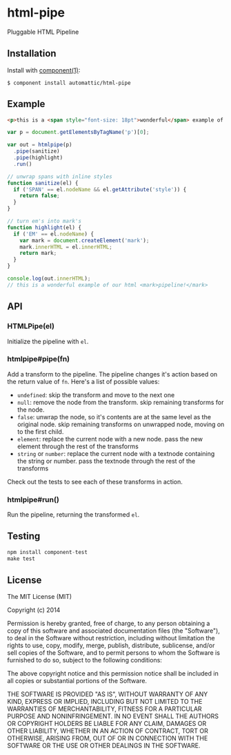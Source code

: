 # html-pipe

  Pluggable HTML Pipeline

## Installation

  Install with [component(1)](http://component.io):

    $ component install automattic/html-pipe

## Example

```html
<p>this is a <span style="font-size: 18pt">wonderful</span> example of our html <em>pipeline!</em></p>
```

```js
var p = document.getElementsByTagName('p')[0];

var out = htmlpipe(p)
  .pipe(sanitize)
  .pipe(highlight)
  .run()

// unwrap spans with inline styles
function sanitize(el) {
  if ('SPAN' == el.nodeName && el.getAttribute('style')) {
    return false;
  }
}

// turn em's into mark's
function highlight(el) {
  if ('EM' == el.nodeName) {
    var mark = document.createElement('mark');
    mark.innerHTML = el.innerHTML;
    return mark;
  }
}

console.log(out.innerHTML);
// this is a wonderful example of our html <mark>pipeline!</mark>
```

## API

### HTMLPipe(el)

  Initialize the pipeline with `el`.

### htmlpipe#pipe(fn)

  Add a transform to the pipeline. The pipeline changes it's action
  based on the return value of `fn`. Here's a list of possible values:

  - `undefined`: skip the transform and move to the next one
  - `null`: remove the node from the transform. skip remaining transforms for the node.
  - `false`: unwrap the node, so it's contents are at the same level as the original node. skip remaining transforms on unwrapped node, moving on to the first child.
  - `element`: replace the current node with a new node. pass the new element through the rest of the transforms
  - `string` or `number`: replace the current node with a textnode containing the string or number. pass the textnode through the rest of the transforms

  Check out the tests to see each of these transforms in action.

### htmlpipe#run()

  Run the pipeline, returning the transformed `el`.

## Testing

```js
npm install component-test
make test
```

## License

  The MIT License (MIT)

  Copyright (c) 2014 <copyright holders>

  Permission is hereby granted, free of charge, to any person obtaining a copy
  of this software and associated documentation files (the "Software"), to deal
  in the Software without restriction, including without limitation the rights
  to use, copy, modify, merge, publish, distribute, sublicense, and/or sell
  copies of the Software, and to permit persons to whom the Software is
  furnished to do so, subject to the following conditions:

  The above copyright notice and this permission notice shall be included in
  all copies or substantial portions of the Software.

  THE SOFTWARE IS PROVIDED "AS IS", WITHOUT WARRANTY OF ANY KIND, EXPRESS OR
  IMPLIED, INCLUDING BUT NOT LIMITED TO THE WARRANTIES OF MERCHANTABILITY,
  FITNESS FOR A PARTICULAR PURPOSE AND NONINFRINGEMENT. IN NO EVENT SHALL THE
  AUTHORS OR COPYRIGHT HOLDERS BE LIABLE FOR ANY CLAIM, DAMAGES OR OTHER
  LIABILITY, WHETHER IN AN ACTION OF CONTRACT, TORT OR OTHERWISE, ARISING FROM,
  OUT OF OR IN CONNECTION WITH THE SOFTWARE OR THE USE OR OTHER DEALINGS IN
  THE SOFTWARE.

